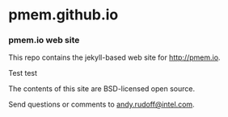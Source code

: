 pmem.github.io
==============

### pmem.io web site

This repo contains the jekyll-based web site for http://pmem.io.

Test test

The contents of this site are BSD-licensed open source.

Send questions or comments to [andy.rudoff@intel.com](mailto:andy.rudoff@intel.com).
